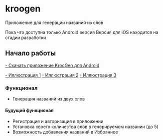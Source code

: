 # kroogen

Приложение для генерации названий из слов

Пока что доступна только Android версия
Версия для iOS находится на стадии разработки

## Начало работы
[- Скачать приложение KrooGen для Android](https://drive.google.com/file/d/1UXtC5z-WjgN5MeNPyyOFDG_vuUvugHlG/view)

[- Иллюстрация 1](https://github.com/kroobeet/kroogen/images/1.jpg)
[- Иллюстрация 2](https://github.com/kroobeet/kroogen/images/2.jpg)
[- Иллюстрация 3](https://github.com/kroobeet/kroogen/images/3.jpg)

### Функционал
- Генерация названий из двух слов

#### Будущий функционал
- Регистрация и авторизация в приложении
- Установка своего количества слов в генерируемом названии (до 5)
- Возможность добавления названий в Избранное